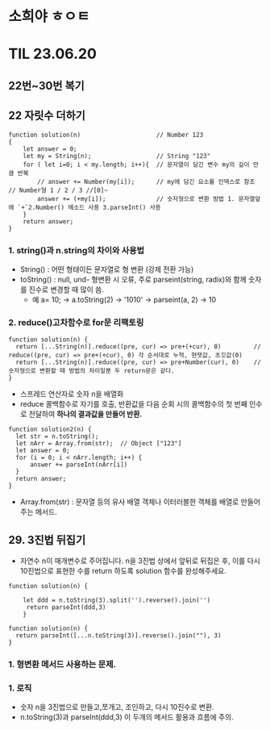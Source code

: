 # 소희야 ㅎㅇㅌ

# TIL 23.06.20 
## 22번~30번 복기


## 22 자릿수 더하기 
```
function solution(n)                     // Number 123
{
    let answer = 0;
    let my = String(n);                  // String "123"
    for ( let i=0; i < my.length; i++){  // 문자열이 담긴 변수 my의 길이 만큼 반복
        // answer += Number(my[i]);      // my에 담긴 요소를 인덱스로 참조 // Number형 1 / 2 / 3 //[0]~
        answer += (+my[i]);              // 숫자형으로 변환 방법 1. 문자열앞에 `+`2.Number() 메소드 사용 3.parseInt() 사용
    }
    return answer;
}
```

### 1. string()과 n.string의 차이와 사용법

- String() : 어떤 형태이든 문자열로 형 변환 (강제 전환 가능)
- toString() : null, und- 형변환 시 오류, 주로 parseint(string, radix)와 함께 숫자를 진수로 변경할 때 많이 씀.
  - 예 a= 10; -> a.toString(2) -> '1010' -> parseint(a, 2) -> 10

### 2. reduce()고차함수로 for문 리팩토링 
```
function solution(n) { 
  return [...String(n)].reduce((pre, cur) => pre+(+cur), 0)         // reduce((pre, cur) => pre+(+cur), 0) 각 순서대로 누적, 현잿값, 초깃값(0)
  return [...String(n)].reduce((pre, cur) => pre+Number(cur), 0)    //숫자형으로 변환할 때 방법의 차이일뿐 두 return문은 같다.                                          
}
```
- 스프레드 연산자로 숫자 n을 배열화
- reduce 콜백함수로 자기를 호출, 반환값을 다음 순회 시의 콜백함수의 첫 번째 인수로 전달하여 **하나의 결과값을 만들어 반환.**  
```
function solution2(n) {
  let str = n.toString();
  let nArr = Array.from(str);  // Object ["123"]
  let answer = 0;
  for (i = 0; i < nArr.length; i++) {
      answer += parseInt(nArr[i])
  }
  return answer;
}
```
- Array.from(str) : 문자열 등의 유사 배열 객체나 이터러블한 객체를 배열로 만들어주는 메서드.  

## 29. 3진법 뒤집기
- 자연수 n이 매개변수로 주어집니다. n을 3진법 상에서 앞뒤로 뒤집은 후, 이를 다시 10진법으로 표현한 수를 return 하도록 solution 함수를 완성해주세요.

```
function solution(n) {

    let ddd = n.toString(3).split('').reverse().join('')
     return parseInt(ddd,3)
    }
```
```
function solution(n) {
  return parseInt([...n.toString(3)].reverse().join(""), 3)
}
```
### 1. 형변환 메서드 사용하는 문제. 
### 1. 로직 
- 숫자 n을 3진법으로 만들고,쪼개고, 조인하고, 다시 10진수로 변환.
- n.toString(3)과 parseInt(ddd,3) 이 두개의 메서드 활용과 흐름에 주의.


